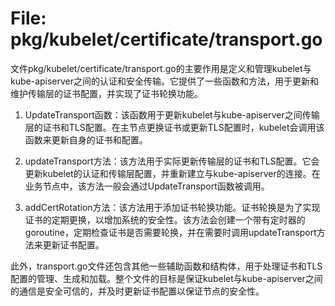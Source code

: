 # File: pkg/kubelet/certificate/transport.go

文件pkg/kubelet/certificate/transport.go的主要作用是定义和管理kubelet与kube-apiserver之间的认证和安全传输。它提供了一些函数和方法，用于更新和维护传输层的证书配置，并实现了证书轮换功能。

1. UpdateTransport函数：该函数用于更新kubelet与kube-apiserver之间传输层的证书和TLS配置。在主节点更换证书或更新TLS配置时，kubelet会调用该函数来更新自身的证书和配置。

2. updateTransport方法：该方法用于实际更新传输层的证书和TLS配置。它会更新kubelet的认证和传输层配置，并重新建立与kube-apiserver的连接。在业务节点中，该方法一般会通过UpdateTransport函数被调用。

3. addCertRotation方法：该方法用于添加证书轮换功能。证书轮换是为了实现证书的定期更换，以增加系统的安全性。该方法会创建一个带有定时器的goroutine，定期检查证书是否需要轮换，并在需要时调用updateTransport方法来更新证书配置。

此外，transport.go文件还包含其他一些辅助函数和结构体，用于处理证书和TLS配置的管理、生成和加载。整个文件的目标是保证kubelet与kube-apiserver之间的通信是安全可信的，并及时更新证书配置以保证节点的安全性。


